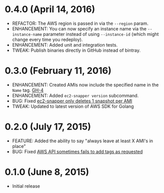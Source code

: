 # 0.4.0 (April 14, 2016)

* REFACTOR: The AWS region is passed in via the `--region` param.
* ENHANCEMENT: You can now specify an instance name via the `--instance-name` parameter instead of using `--instance-id`
  (which might change every time you redeploy).
* ENHANCEMENT: Added unit and integration tests.
* TWEAK: Publish binaries directly in GitHub instead of bintray.

# 0.3.0 (February 11, 2016)

* ENHANCEMENT: Created AMIs now include the specified name in the `Name` tag. [GH-4](https://github.com/josh-padnick/ec2-snapper/pull/4)
* ENHANCEMENT: Added `ec2-snapper version` subcommand.
* BUG: Fixed [ec2-snapper only deletes 1 snapshot per AMI](https://github.com/josh-padnick/ec2-snapper/issues/5)
* TWEAK: Updated to latest version of AWS SDK for Golang

# 0.2.0 (July 17, 2015)

* FEATURE: Added the ability to say "always leave at least X AMI's in place"
* BUG: Fixed [AWS API sometimes fails to add tags as requested](https://github.com/josh-padnick/ec2-snapper/issues/1)

# 0.1.0 (June 8, 2015)

* Initial release
